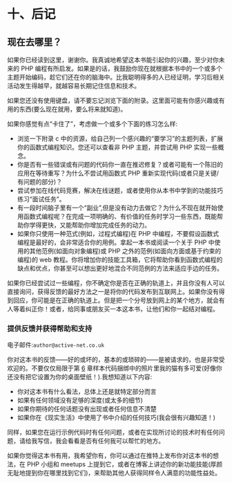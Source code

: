 # 十、后记

## 现在去哪里？

如果你已经读到这里，谢谢你。我真诚地希望这本书能引起你的兴趣，至少对你未来的 PHP 编程有所启发。如果是的话，我鼓励你现在就根据本书中的一个或多个主题开始编码，趁它们还在你的脑海中。比我聪明得多的人已经证明，学习后相关活动发生得越早，就越容易长期记住信息和技术。

如果您还没有使用键盘，请不要忘记浏览下面的附录。这里面可能有你感兴趣或有用的东西(要么现在就用，要么将来就知道)。

如果你感觉有点“卡住了”，考虑做一个或多个下面的练习怎么样:

*   浏览一下附录 c 中的资源，给自己列一个感兴趣的“要学习”的主题列表，扩展你的函数式编程知识。您还可以查看非 PHP 主题，并尝试用 PHP 实现一些概念。
*   你是否有一些错误或有问题的代码你一直在推迟修复？或者可能有一个陈旧的应用在等待重写？为什么不尝试用函数式 PHP 重新实现代码(或者只是关键/有问题的部分)？
*   尝试参加在线代码竞赛，解决在线谜题，或者使用你从本书中学到的功能技巧练习“面试任务”。
*   有一段时间脑子里有一个“副业”,但是没有动力去做它？为什么不现在就开始使用函数式编程呢？在完成一项明确的、有价值的任务时学习一些东西，既能帮助你学得更快，又能帮助你增加完成任务的动力。
*   如果你只使用一种范式(例如，过程式编程)在 PHP 中编程，不要假设函数式编程是最好的，会非常适合你的用例。拿起一本书或阅读一个关于 PHP 中使用的其他范例(如面向对象编程)或 PHP 之外的范例(如面向方面或基于约束的编程)的 web 教程。你将增加你的技能工具箱，它将帮助你看到函数式编程的缺点和优点，你甚至可以想出更好地混合不同范例的方法来适应手边的任务。

如果你已经尝试过一些编程，你不确定你是否在正确的轨道上，并且你没有人可以直接询问，获得反馈的最好方法之一是将你的代码发布到互联网上。如果你没有得到回应，你可能是在正确的轨道上。但是把一个分号放到网上的某个地方，就会有人等着纠正你！或者，给同事或朋友买一本这本书，让他们和你一起结对编程。

### 提供反馈并获得帮助和支持

电子邮件:`author@active-net.co.uk`

你对这本书的反馈——好的或坏的，基本的或琐碎的——是被请求的，也是非常受欢迎的。不要仅仅局限于第 [6](06.html) 章样本代码捆绑中的照片里我的猫有多可爱(好像你还没有把它设置为你的桌面壁纸！).我想知道以下内容:

*   你对这本书有什么看法，总体上还是就特定部分而言
*   如果有任何领域没有足够的深度(或太多的细节)
*   如果你期待的任何话题没有出现或者任何信息不清楚
*   如果你在《现实生活》中使用了书中介绍的任何技巧(我会很有兴趣知道！)

同样，如果您在运行示例代码时有任何问题，或者在实现所讨论的技术时有任何问题，请给我写信，我会看看是否有任何我可以帮忙的地方。

如果你觉得这本书有用，我希望你有，你可以通过在推特上发布你对这本书的想法，在 PHP 小组和 meetups 上提到它，或者在博客上讲述你的新功能技能(厚颜无耻地提到你在哪里找到它们)，来帮助其他人获得同样令人满意的功能性益处。